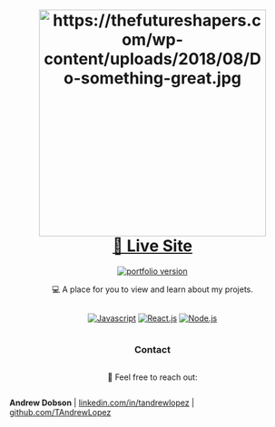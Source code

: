 <!-- HEADER -->
<!-- https://i.imgur.com/ncCnsz4.png -->
<h1 align="center">
  <img 
  alt="https://thefutureshapers.com/wp-content/uploads/2018/08/Do-something-great.jpg" 
  src="https://bs-uploads.toptal.io/blackfish-uploads/components/blog_post_page/content/cover_image_file/cover_image/689161/1211-Language_Services_in_Text_Editors_Newsletter-18b1ac8f0e017a8e065227e88cbfd664.png" 
  width=400/><br/>
  <a href="#">🔗 Live Site</a>
</h1>

<!-- BADGES -->
<p align="center">
<a href="">
<img src="https://img.shields.io/badge/Version-1.0-00ADD8?style=for-the-badge" alt="portfolio version" />
</a>
</p>

<!-- BRIEF DESCRIPTION -->
<p align="center">
💻 A place for you to view and learn about my projets.
</p>

<div style="display: flex; justify-content: center; flex-direction: column; align-items: center;">

[![Javascript][javascript]][javascript-url]
[![React.js][react.js]][react-url]
[![Node.js][node.js]][node.js-url]

### Contact

📱 Feel free to reach out:

**Andrew Dobson**
| [linkedin.com/in/tandrewlopez](https://linkedin.com/in/tandrewlopez) | [github.com/TAndrewLopez](https://github.com/TAndrewLopez)

</div>

<!-- VARS -->

[react.js]: https://img.shields.io/badge/React-20232A?style=for-the-badge&logo=react&logoColor=61DAFB
[react-url]: https://reactjs.org/
[javascript]: https://img.shields.io/badge/JavaScript-F7DF1E?style=for-the-badge&logo=javascript&logoColor=black
[javascript-url]: https://www.javascript.com/
[node.js]: https://img.shields.io/badge/Node.js-43853D?style=for-the-badge&logo=node.js&logoColor=white
[node.js-url]: https://nodejs.org/en/
